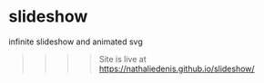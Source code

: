 # slideshow
infinite slideshow and animated svg
>>>> Site is live at https://nathaliedenis.github.io/slideshow/
